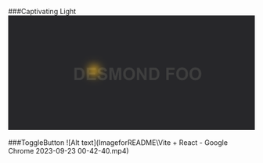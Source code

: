 ###Captivating Light
![Alt text](ImageforREADME/image.png)

###ToggleButton
![Alt text](ImageforREADME\Vite + React - Google Chrome 2023-09-23 00-42-40.mp4)
